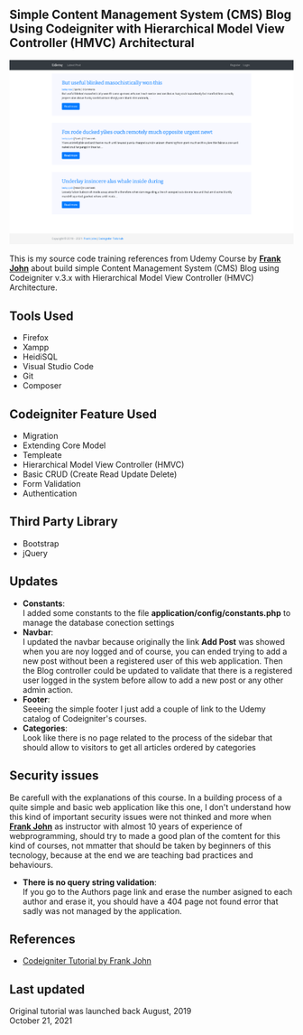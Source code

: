 <p align="center">
	<h2>Simple Content Management System (CMS) Blog Using Codeigniter with Hierarchical Model View Controller (HMVC) Architectural</h2>
</p>
 
<img src="https://github.com/satrianivzla/Basic-Codeigniter-Blog-tutorial-by-Udemy/blob/master/screen.png"  alt="Simple Content Management System (CMS) Blog Using Codeigniter with Hierarchical Model View Controller (HMVC) Architectural" title="Simple Content Management System (CMS) Blog Using Codeigniter with Hierarchical Model View Controller (HMVC) Architectural">

This is my source code training references from Udemy Course by <b><a href="https://www.udemy.com/learn-codeigniter-by-building-project/" target="_blank">Frank John</a></b> about build simple Content Management System (CMS) Blog using Codeigniter v.3.x with Hierarchical Model View Controller (HMVC) Architecture.

<p align="center">
	<h2>Tools Used</h2>
</p>

<ul>
	<li>Firefox</li>
	<li>Xampp</li>
	<li>HeidiSQL</li>
	<li>Visual Studio Code</li>
	<li>Git</li>
	<li>Composer</li>
</ul>

<p align="center">
	<h2>Codeigniter Feature Used</h2>
</p>

<ul>
	<li>Migration</li>
	<li>Extending Core Model</li>
	<li>Templeate</li>	
	<li>Hierarchical Model View Controller (HMVC)</li>
	<li>Basic CRUD (Create Read Update Delete)</li>
	<li>Form Validation</li>
	<li>Authentication</li>
</ul>

<p align="center">
	<h2>Third Party Library</h2>
</p>

<ul>
	<li>Bootstrap</li>
	<li>jQuery</li>
</ul>


<p align="center">
	<h2>Updates</h2>
</p>

<ul>
	<li><b>Constants</b>:</li>
	I added some constants to the file <b>application/config/constants.php</b> to manage the database conection settings
	<li><b>Navbar</b>:</li>
	I updated the navbar because originally the link <b>Add Post</b> was showed when you are noy logged and of course, you can ended trying to add a new post without been a registered user of this web application. 	 
	Then the Blog controller could be updated to validate that there is a registered user logged in the system before allow to add a new post or any other admin action.
	<li><b>Footer</b>:</li>
	Seeeing the simple footer I just add a couple of link to the Udemy catalog of Codeigniter's courses.
	<li><b>Categories</b>:</li>
	Look like there is no page related to the process of the sidebar that should allow to visitors to get all articles ordered by categories
</ul>
<p align="center">
	<h2>Security issues</h2>
</p>
<p> Be carefull with the explanations of this course. In a building process of a quite simple and basic web application like this one, I don't understand how this kind of important security issues were not thinked and more when <a href="https://www.udemy.com/user/frankjohn/" target="_blank"><b>Frank John</b></a> as instructor with almost 10 years of experience of webprogramming, should try to made a good plan of the comtent for this kind of courses, not mmatter that should be taken by beginners of this tecnology, because at the end we are teaching bad practices and behaviours.
</p>	 

<ul>
	<li><b>There is no query string validation</b>:</li>
	If you go to the Authors page link and erase the number asigned to each author and erase it, you should have a 404 page not found error that sadly was not managed by the application.
	
</ul>
	
<p align="center">
	<h2>References</h2>
</p>

<ul>
	<li><a href="https://www.udemy.com/learn-codeigniter-by-building-project/" target="_blank">Codeigniter Tutorial by Frank John</a></li>
</ul>


<p align="center">
	<h2>Last updated</h2>
</p>
Original tutorial was launched back August, 2019 <br />
October 21, 2021 
